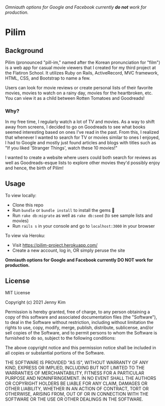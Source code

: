 _Omniauth options for Google and Facebook currently **do not** work for production._

# Pilim

## Background

Pilim (pronounced "pill-im," named after the Korean pronunciation for "film") is a web app for casual movie viewers that I created for my third project at the Flatiron School. It utilizes Ruby on Rails, ActiveRecord, MVC framework, HTML, CSS, and Bootstrap to name a few.

Users can look for movie reviews or create personal lists of their favorite movies, movies to watch on a rainy day, movies for the heartbroken, etc. You can view it as a child between Rotten Tomatoes and Goodreads!

### Why?

In my free time, I regularly watch a lot of TV and movies. As a way to shift away from screens, I decided to go on Goodreads to see what books seemed interesting based on ones I've read in the past. From this, I realized that whenever I wanted to search for TV or movies similar to ones I enjoyed, I had to Google and mostly just found articles and blogs with titles such as "If you liked 'Stranger Things', watch these 10 movies!"

I wanted to create a website where users could both search for reviews as well as Goodreads-esque lists to explore other movies they'd possibly enjoy and hence, the birth of Pilim!

## Usage

To view locally:

- Clone this repo
- Run `bundle` or `bundle install` to install the gems 💎
- Run `rake db:migrate` as well as `rake db:seed` (to see sample lists and movies)
- Run `rails s` in your console and go to `localhost:3000` in your browser

To view via Heroku:

- Visit https://pilim-project.herokuapp.com/
- Create a new account, log in, OR simply peruse the site

**Omniauth options for Google and Facebook currently DO NOT work for production.**

## License

MIT License

Copyright (c) 2021 Jenny Kim

Permission is hereby granted, free of charge, to any person obtaining a copy of this software and associated documentation files (the "Software"), to deal in the Software without restriction, including without limitation the rights to use, copy, modify, merge, publish, distribute, sublicense, and/or sell copies of the Software, and to permit persons to whom the Software is furnished to do so, subject to the following conditions:

The above copyright notice and this permission notice shall be included in all copies or substantial portions of the Software.

THE SOFTWARE IS PROVIDED "AS IS", WITHOUT WARRANTY OF ANY KIND, EXPRESS OR IMPLIED, INCLUDING BUT NOT LIMITED TO THE WARRANTIES OF MERCHANTABILITY, FITNESS FOR A PARTICULAR PURPOSE AND NONINFRINGEMENT. IN NO EVENT SHALL THE AUTHORS OR COPYRIGHT HOLDERS BE LIABLE FOR ANY CLAIM, DAMAGES OR OTHER LIABILITY, WHETHER IN AN ACTION OF CONTRACT, TORT OR OTHERWISE, ARISING FROM, OUT OF OR IN CONNECTION WITH THE SOFTWARE OR THE USE OR OTHER DEALINGS IN THE SOFTWARE.
